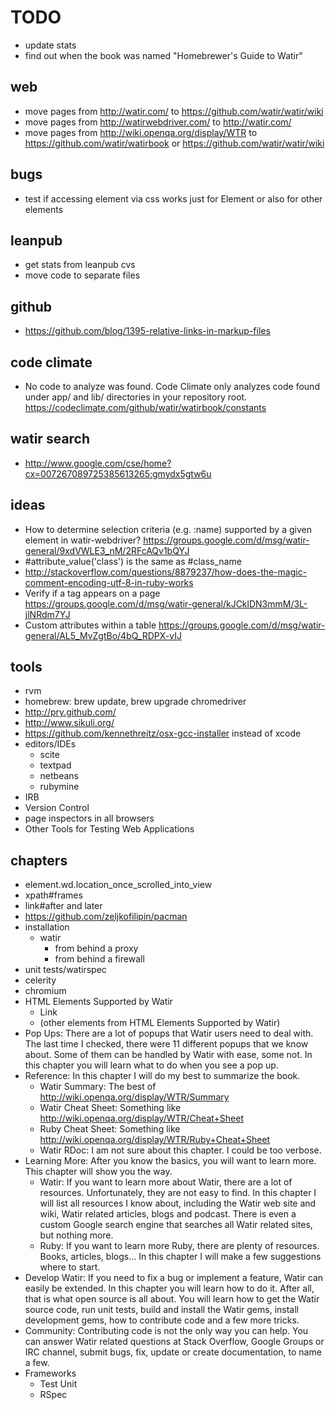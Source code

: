 # TODO

- update stats
- find out when the book was named "Homebrewer's Guide to Watir"

## web
- move pages from http://watir.com/ to https://github.com/watir/watir/wiki
- move pages from http://watirwebdriver.com/ to http://watir.com/
- move pages from http://wiki.openqa.org/display/WTR to https://github.com/watir/watirbook or https://github.com/watir/watir/wiki

## bugs

- test if accessing element via css works just for Element or also for other elements

## leanpub

- get stats from leanpub cvs
- move code to separate files

## github

- https://github.com/blog/1395-relative-links-in-markup-files

## code climate

- No code to analyze was found. Code Climate only analyzes code found under app/ and lib/ directories in your repository root. https://codeclimate.com/github/watir/watirbook/constants

## watir search

- http://www.google.com/cse/home?cx=007267089725385613265:gmydx5gtw6u

## ideas

- How to determine selection criteria (e.g. :name) supported by a given element in watir-webdriver? https://groups.google.com/d/msg/watir-general/9xdVWLE3_nM/2RFcAQv1bQYJ
- #attribute_value('class') is the same as #class_name
- http://stackoverflow.com/questions/8879237/how-does-the-magic-comment-encoding-utf-8-in-ruby-works
- Verify if a tag appears on a page https://groups.google.com/d/msg/watir-general/kJCklDN3mmM/3L-jlNRdm7YJ
- Custom attributes within a table https://groups.google.com/d/msg/watir-general/AL5_MvZgtBo/4bQ_RDPX-vIJ

## tools

- rvm
- homebrew: brew update, brew upgrade chromedriver
- http://pry.github.com/
- http://www.sikuli.org/
- https://github.com/kennethreitz/osx-gcc-installer instead of xcode
- editors/IDEs
  - scite
  - textpad
  - netbeans
  - rubymine
- IRB
- Version Control
- page inspectors in all browsers
- Other Tools for Testing Web Applications

## chapters

- element.wd.location_once_scrolled_into_view
- xpath#frames
- link#after and later
- https://github.com/zeljkofilipin/pacman
- installation
  - watir
    - from behind a proxy
    - from behind a firewall
- unit tests/watirspec
- celerity
- chromium
- HTML Elements Supported by Watir
  - Link
  - (other elements from HTML Elements Supported by Watir)
- Pop Ups: There are a lot of popups that Watir users need to deal with. The last time I checked, there were 11 different popups that we know about. Some of them can be handled by Watir with ease, some not. In this chapter you will learn what to do when you see a pop up.
- Reference: In this chapter I will do my best to summarize the book.
  - Watir Summary: The best of http://wiki.openqa.org/display/WTR/Summary
  - Watir Cheat Sheet: Something like http://wiki.openqa.org/display/WTR/Cheat+Sheet
  - Ruby Cheat Sheet: Something like http://wiki.openqa.org/display/WTR/Ruby+Cheat+Sheet
  - Watir RDoc: I am not sure about this chapter. I could be too verbose.
- Learning More: After you know the basics, you will want to learn more. This chapter will show you the way.
  - Watir: If you want to learn more about Watir, there are a lot of resources. Unfortunately, they are not easy to find. In this chapter I will list all resources I know about, including the Watir web site and wiki, Watir related articles, blogs and podcast. There is even a custom Google search engine that searches all Watir related sites, but nothing more.
  - Ruby: If you want to learn more Ruby, there are plenty of resources. Books, articles, blogs... In this chapter I will make a few suggestions where to start.
- Develop Watir: If you need to fix a bug or implement a feature, Watir can easily be extended. In this chapter you will learn how to do it. After all, that is what open source is all about. You will learn how to get the Watir source code, run unit tests, build and install the Watir gems, install development gems, how to contribute code and a few more tricks.
- Community: Contributing code is not the only way you can help. You can answer Watir related questions at Stack Overflow, Google Groups or IRC channel, submit bugs, fix, update or create documentation, to name a few.
- Frameworks
  - Test Unit
  - RSpec
